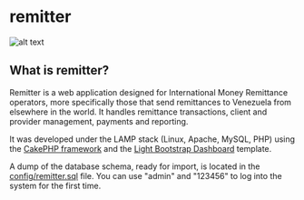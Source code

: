 # remitter

![alt text](https://raw.githubusercontent.com/fx2000/remitter/master/webroot/img/logoColorNoShadow.png)

## What is remitter?  
  
Remitter is a web application designed for International Money Remittance operators, more specifically those that send remittances to Venezuela from elsewhere in the world. It handles remittance transactions, client and provider management, payments and reporting.  

It was developed under the LAMP stack (Linux, Apache, MySQL, PHP) using the [CakePHP framework](https://cakephp.org/) and the [Light Bootstrap Dashboard](https://www.creative-tim.com/product/light-bootstrap-dashboard) template.

A dump of the database schema, ready for import, is located in the [config/remitter.sql](https://github.com/fx2000/remitter/blob/master/config/remitter.sql) file. You can use "admin" and "123456" to log into the system for the first time.
